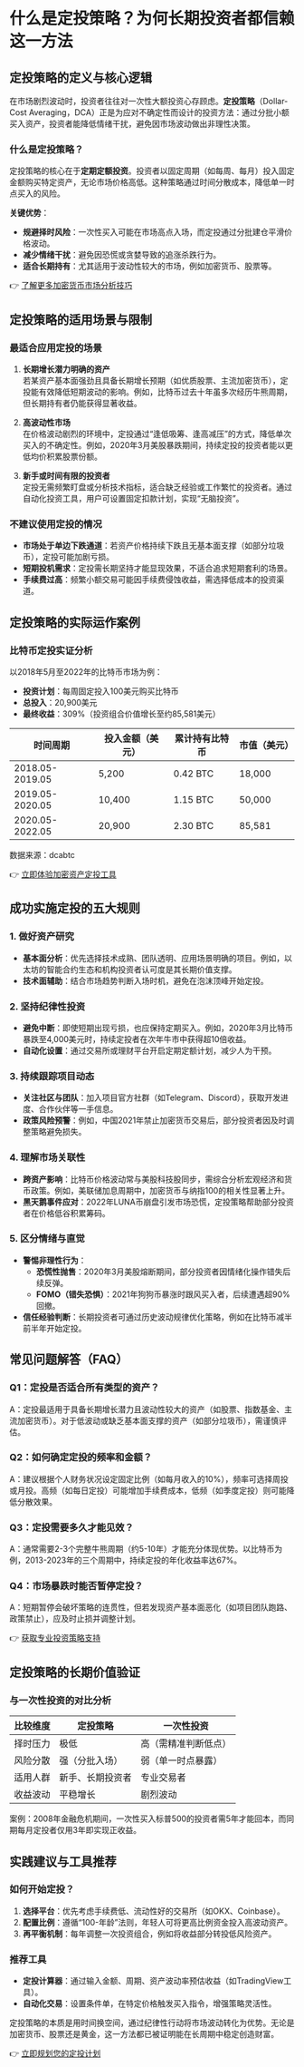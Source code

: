 # 什么是定投策略？为何长期投资者都信赖这一方法  

## 定投策略的定义与核心逻辑  

在市场剧烈波动时，投资者往往对一次性大额投资心存顾虑。**定投策略**（Dollar-Cost Averaging，DCA）正是为应对不确定性而设计的投资方法：通过分批小额买入资产，投资者能降低情绪干扰，避免因市场波动做出非理性决策。  

### 什么是定投策略？  
定投策略的核心在于**定期定额投资**。投资者以固定周期（如每周、每月）投入固定金额购买特定资产，无论市场价格高低。这种策略通过时间分散成本，降低单一时点买入的风险。  

**关键优势**：  
- **规避择时风险**：一次性买入可能在市场高点入场，而定投通过分批建仓平滑价格波动。  
- **减少情绪干扰**：避免因恐慌或贪婪导致的追涨杀跌行为。  
- **适合长期持有**：尤其适用于波动性较大的市场，例如加密货币、股票等。  

👉 [了解更多加密货币市场分析技巧](https://bit.ly/okx_welcome)  

## 定投策略的适用场景与限制  

### 最适合应用定投的场景  
1. **长期增长潜力明确的资产**  
   若某资产基本面强劲且具备长期增长预期（如优质股票、主流加密货币），定投能有效降低短期波动的影响。例如，比特币过去十年虽多次经历牛熊周期，但长期持有者仍能获得显著收益。  

2. **高波动性市场**  
   在价格波动剧烈的环境中，定投通过“逢低吸筹、逢高减压”的方式，降低单次买入的不确定性。例如，2020年3月美股暴跌期间，持续定投的投资者能以更低均价积累股票份额。  

3. **新手或时间有限的投资者**  
   定投无需频繁盯盘或分析技术指标，适合缺乏经验或工作繁忙的投资者。通过自动化投资工具，用户可设置固定扣款计划，实现“无脑投资”。  

### 不建议使用定投的情况  
- **市场处于单边下跌通道**：若资产价格持续下跌且无基本面支撑（如部分垃圾币），定投可能加剧亏损。  
- **短期投机需求**：定投需长期坚持才能显现效果，不适合追求短期套利的场景。  
- **手续费过高**：频繁小额交易可能因手续费侵蚀收益，需选择低成本的投资渠道。  

## 定投策略的实际运作案例  

### 比特币定投实证分析  
以2018年5月至2022年的比特币市场为例：  
- **投资计划**：每周固定投入100美元购买比特币  
- **总投入**：20,900美元  
- **最终收益**：309%（投资组合价值增长至约85,581美元）  

| 时间周期 | 投入金额（美元） | 累计持有比特币 | 市值（美元） |  
|----------|------------------|----------------|-------------|  
| 2018.05-2019.05 | 5,200 | 0.42 BTC | 18,000 |  
| 2019.05-2020.05 | 10,400 | 1.15 BTC | 50,000 |  
| 2020.05-2022.05 | 20,900 | 2.30 BTC | 85,581 |  

数据来源：dcabtc  

👉 [立即体验加密资产定投工具](https://bit.ly/okx_welcome)  

## 成功实施定投的五大规则  

### 1. 做好资产研究  
- **基本面分析**：优先选择技术成熟、团队透明、应用场景明确的项目。例如，以太坊的智能合约生态和机构投资者认可度是其长期价值支撑。  
- **技术面辅助**：结合市场趋势判断入场时机，避免在泡沫顶峰开始定投。  

### 2. 坚持纪律性投资  
- **避免中断**：即使短期出现亏损，也应保持定期买入。例如，2020年3月比特币暴跌至4,000美元时，持续定投者在次年牛市中获得超10倍收益。  
- **自动化设置**：通过交易所或理财平台开启定期定额计划，减少人为干预。  

### 3. 持续跟踪项目动态  
- **关注社区与团队**：加入项目官方社群（如Telegram、Discord），获取开发进度、合作伙伴等一手信息。  
- **政策风险预警**：例如，中国2021年禁止加密货币交易后，部分投资者因及时调整策略避免损失。  

### 4. 理解市场关联性  
- **跨资产影响**：比特币价格波动常与美股科技股同步，需综合分析宏观经济和货币政策。例如，美联储加息周期中，加密货币与纳指100的相关性显著上升。  
- **黑天鹅事件应对**：2022年LUNA币崩盘引发市场恐慌，定投策略帮助部分投资者在价格低谷积累筹码。  

### 5. 区分情绪与直觉  
- **警惕非理性行为**：  
  - **恐慌性抛售**：2020年3月美股熔断期间，部分投资者因情绪化操作错失后续反弹。  
  - **FOMO（错失恐惧）**：2021年狗狗币暴涨时跟风买入者，后续遭遇超90%回撤。  
- **信任经验判断**：长期投资者可通过历史波动规律优化策略，例如在比特币减半前半年开始定投。  

## 常见问题解答（FAQ）  

### Q1：定投是否适合所有类型的资产？  
A：定投最适用于具备长期增长潜力且波动性较大的资产（如股票、指数基金、主流加密货币）。对于低波动或缺乏基本面支撑的资产（如部分垃圾币），需谨慎评估。  

### Q2：如何确定定投的频率和金额？  
A：建议根据个人财务状况设定固定比例（如每月收入的10%），频率可选择周投或月投。高频（如每日定投）可能增加手续费成本，低频（如季度定投）则可能降低分散效果。  

### Q3：定投需要多久才能见效？  
A：通常需要2-3个完整牛熊周期（约5-10年）才能充分体现优势。以比特币为例，2013-2023年的三个周期中，持续定投的年化收益率达67%。  

### Q4：市场暴跌时能否暂停定投？  
A：短期暂停会破坏策略的连贯性，但若发现资产基本面恶化（如项目团队跑路、政策禁止），应及时止损并调整计划。  

👉 [获取专业投资策略支持](https://bit.ly/okx_welcome)  

## 定投策略的长期价值验证  

### 与一次性投资的对比分析  
| 比较维度 | 定投策略 | 一次性投资 |  
|----------|----------|------------|  
| 择时压力 | 极低 | 高（需精准判断低点） |  
| 风险分散 | 强（分批入场） | 弱（单一时点暴露） |  
| 适用人群 | 新手、长期投资者 | 专业交易者 |  
| 收益波动 | 平稳增长 | 剧烈波动 |  

案例：2008年金融危机期间，一次性买入标普500的投资者需5年才能回本，而同期每月定投者仅用3年即实现正收益。  

## 实践建议与工具推荐  

### 如何开始定投？  
1. **选择平台**：优先考虑手续费低、流动性好的交易所（如OKX、Coinbase）。  
2. **配置比例**：遵循“100-年龄”法则，年轻人可将更高比例资金投入高波动资产。  
3. **再平衡机制**：每年调整一次投资组合，例如将收益部分转投低风险资产。  

### 推荐工具  
- **定投计算器**：通过输入金额、周期、资产波动率预估收益（如TradingView工具）。  
- **自动化交易**：设置条件单，在特定价格触发买入指令，增强策略灵活性。  

定投策略的本质是用时间换空间，通过纪律性行动将市场波动转化为优势。无论是加密货币、股票还是黄金，这一方法都已被证明能在长周期中稳定创造财富。  

👉 [立即规划您的定投计划](https://bit.ly/okx_welcome)